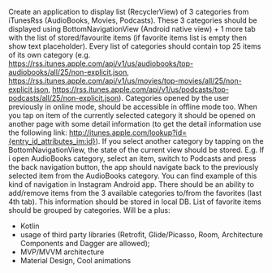Create an application to display list (RecyclerView) of 3 categories from iTunesRss
(AudioBooks, Movies, Podcasts). These 3 categories should be displayed using
BottomNavigationView (Android native view) + 1 more tab with the list of stored/favourite
items (if favorite items list is empty then show text placeholder). Every list of categories
should contain top 25 items of its own category (e.g.
https://rss.itunes.apple.com/api/v1/us/audiobooks/top-audiobooks/all/25/non-explicit.json,
https://rss.itunes.apple.com/api/v1/us/movies/top-movies/all/25/non-explicit.json,
https://rss.itunes.apple.com/api/v1/us/podcasts/top-podcasts/all/25/non-explicit.json).
Categories opened by the user previously in online mode, should be accessible in offline
mode too.
When you tap on item of the currently selected category it should be opened on
another page with some detail information (to get the detail information use the following
link: http://itunes.apple.com/lookup?id={entry_id_attributes_im:id}). If you select another
category by tapping on the BottomNavigationView, the state of the current view should be
stored. E.g. If i open AudioBooks category, select an item, switch to Podcasts and press
the back navigation button, the app should navigate back to the previously selected item
from the AudioBooks category. You can find example of this kind of navigation in
Instagram Android app.
There should be an ability to add/remove items from the 3 available categories
to/from the favorites (last 4th tab). This information should be stored in local DB. List of
favorite items should be grouped by categories.
Will be a plus:
*  Kotlin
*  usage of third party libraries (Retrofit, Glide/Picasso, Room, Architecture Components and Dagger are allowed);
*  MVP/MVVM architecture
*  Material Design, Cool animations
